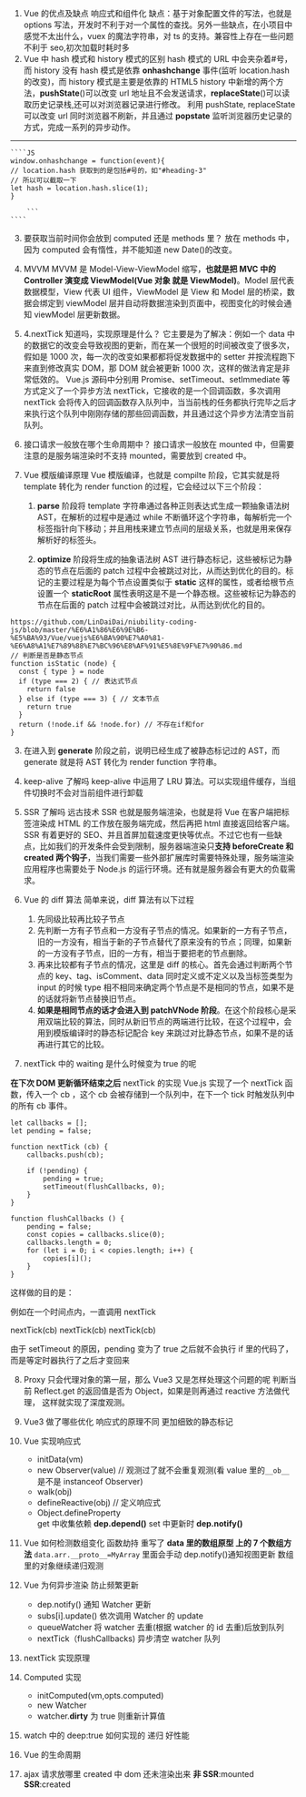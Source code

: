 1.  Vue 的优点及缺点
    响应式和组件化
    缺点：基于对象配置文件的写法，也就是 options 写法，开发时不利于对一个属性的查找。另外一些缺点，在小项目中感觉不太出什么，vuex 的魔法字符串，对 ts 的支持。兼容性上存在一些问题
    不利于 seo,初次加载时耗时多
2.  Vue 中 hash 模式和 history 模式的区别
    hash 模式的 URL 中会夹杂着#号，而 history 没有
    hash 模式是依靠 **onhashchange** 事件(监听 location.hash 的改变)，而 history 模式是主要是依靠的 HTML5 history 中新增的两个方法，**pushState**()可以改变 url 地址且不会发送请求，**replaceState**()可以读取历史记录栈,还可以对浏览器记录进行修改。
    利用 pushState, replaceState 可以改变 url 同时浏览器不刷新，并且通过 **popstate** 监听浏览器历史记录的方式，完成一系列的异步动作。

---

    ````JS
    window.onhashchange = function(event){
    // location.hash 获取到的是包括#号的，如"#heading-3"
    // 所以可以截取一下
    let hash = location.hash.slice(1);
    }

        ```
    ````

3. 要获取当前时间你会放到 computed 还是 methods 里？
   放在 methods 中，因为 computed 会有惰性，并不能知道 new Date()的改变。
4. MVVM
   MVVM 是 Model-View-ViewModel 缩写，**也就是把 MVC 中的 Controller 演变成 ViewModel(Vue 对象 就是 ViewModel)**。Model 层代表数据模型，View 代表 UI 组件，ViewModel 是 View 和 Model 层的桥梁，数据会绑定到 viewModel 层并自动将数据渲染到页面中，视图变化的时候会通知 viewModel 层更新数据。
5. 4.nextTick 知道吗，实现原理是什么？
   它主要是为了解决：例如一个 data 中的数据它的改变会导致视图的更新，而在某一个很短的时间被改变了很多次，假如是 1000 次，每一次的改变如果都都将促发数据中的 setter 并按流程跑下来直到修改真实 DOM，那 DOM 就会被更新 1000 次，这样的做法肯定是非常低效的。
   Vue.js 源码中分别用 Promise、setTimeout、setImmediate 等方式定义了一个异步方法 nextTick，它接收的是一个回调函数，多次调用 nextTick 会将传入的回调函数存入队列中，当当前栈的任务都执行完毕之后才来执行这个队列中刚刚存储的那些回调函数，并且通过这个异步方法清空当前队列。
6. 接口请求一般放在哪个生命周期中？
   接口请求一般放在 mounted 中，但需要注意的是服务端渲染时不支持 mounted，需要放到 created 中。
7. Vue 模版编译原理
   Vue 模版编译，也就是 compilte 阶段，它其实就是将 template 转化为 render function 的过程，它会经过以下三个阶段：

   1. **parse** 阶段将 template 字符串通过各种正则表达式生成一颗抽象语法树 AST，在解析的过程中是通过 while 不断循环这个字符串，每解析完一个标签指针向下移动；并且用栈来建立节点间的层级关系，也就是用来保存解析好的标签头。

   2. **optimize** 阶段将生成的抽象语法树 AST 进行静态标记，这些被标记为静态的节点在后面的 patch 过程中会被跳过对比，从而达到优化的目的。标记的主要过程是为每个节点设置类似于 **static** 这样的属性，或者给根节点设置一个 **staticRoot** 属性表明这是不是一个静态根。这些被标记为静态的节点在后面的 patch 过程中会被跳过对比，从而达到优化的目的。

```JS
https://github.com/LinDaiDai/niubility-coding-js/blob/master/%E6%A1%86%E6%9E%B6-%E5%BA%93/Vue/vuejs%E6%BA%90%E7%A0%81-%E6%A8%A1%E7%89%88%E7%BC%96%E8%AF%91%E5%8E%9F%E7%90%86.md
// 判断是否是静态节点
function isStatic (node) {
  const { type } = node
  if (type === 2) { // 表达式节点
    return false
  } else if (type === 3) { // 文本节点
    return true
  }
  return (!node.if && !node.for) // 不存在if和for
}

```

3. 在进入到 **generate** 阶段之前，说明已经生成了被静态标记过的 AST，而 generate 就是将 AST 转化为 render function 字符串。

4. keep-alive 了解吗
   keep-alive 中运用了 LRU 算法。可以实现组件缓存，当组件切换时不会对当前组件进行卸载
5. SSR 了解吗
   远古技术
   SSR 也就是服务端渲染，也就是将 Vue 在客户端把标签渲染成 HTML 的工作放在服务端完成，然后再把 html 直接返回给客户端。
   SSR 有着更好的 SEO、并且首屏加载速度更快等优点。不过它也有一些缺点，比如我们的开发条件会受到限制，服务器端渲染只**支持 beforeCreate 和 created 两个钩子**，当我们需要一些外部扩展库时需要特殊处理，服务端渲染应用程序也需要处于 Node.js 的运行环境。还有就是服务器会有更大的负载需求。
6. Vue 的 diff 算法
   简单来说，diff 算法有以下过程

   1. 先同级比较再比较子节点
   2. 先判断一方有子节点和一方没有子节点的情况。如果新的一方有子节点，旧的一方没有，相当于新的子节点替代了原来没有的节点；同理，如果新的一方没有子节点，旧的一方有，相当于要把老的节点删除。
   3. 再来比较都有子节点的情况，这里是 diff 的核心。首先会通过判断两个节点的 key、tag、isComment、data 同时定义或不定义以及当标签类型为 input 的时候 type 相不相同来确定两个节点是不是相同的节点，如果不是的话就将新节点替换旧节点。
   4. **如果是相同节点的话才会进入到 patchVNode 阶段**。在这个阶段核心是采用双端比较的算法，同时从新旧节点的两端进行比较，在这个过程中，会用到模版编译时的静态标记配合 key 来跳过对比静态节点，如果不是的话再进行其它的比较。

7. nextTick 中的 waiting 是什么时候变为 true 的呢

**在下次 DOM 更新循环结束之后**
nextTick 的实现
Vue.js 实现了一个 nextTick 函数，传入一个 cb ，这个 cb 会被存储到一个队列中，在下一个 tick 时触发队列中的所有 cb 事件。

```JS
let callbacks = [];
let pending = false;

function nextTick (cb) {
    callbacks.push(cb);

    if (!pending) {
        pending = true;
        setTimeout(flushCallbacks, 0);
    }
}

function flushCallbacks () {
    pending = false;
    const copies = callbacks.slice(0);
    callbacks.length = 0;
    for (let i = 0; i < copies.length; i++) {
        copies[i]();
    }
}

```

这样做的目的是：

例如在一个时间点内，一直调用 nextTick

nextTick(cb)
nextTick(cb)
nextTick(cb)

由于 setTimeout 的原因，pending 变为了 true 之后就不会执行 if 里的代码了，而是等定时器执行了之后才变回来

8. Proxy 只会代理对象的第一层，那么 Vue3 又是怎样处理这个问题的呢
   判断当前 Reflect.get 的返回值是否为 Object，如果是则再通过 reactive 方法做代理， 这样就实现了深度观测。
9. Vue3 做了哪些优化
   响应式的原理不同
   更加细致的静态标记

10. Vue 实现响应式
    - initData(vm)
    - new Observer(value) // 观测过了就不会重复观测(看 value 里的`__ob__`是不是 instanceof Observer)
    - walk(obj)
    - defineReactive(obj) // 定义响应式
    - Object.defineProperty  
      get 中收集依赖 **dep.depend()**
      set 中更新时 **dep.notify()**
11. Vue 如何检测数组变化
    函数劫持 重写了 **data 里的数组原型 上的 7 个数组方法** `data.arr.__proto__=MyArray`
    里面会手动 dep.notify()通知视图更新
    数组里的对象继续递归观测
12. Vue 为何异步渲染
    防止频繁更新
    - dep.notify() 通知 Watcher 更新
    - subs[i].update() 依次调用 Watcher 的 update
    - queueWatcher 将 watcher 去重(根据 watcher 的 id 去重)后放到队列
    - nextTick（flushCallbacks) 异步清空 watcher 队列
13. nextTick 实现原理
14. Computed 实现
    - initComputed(vm,opts.computed)
    - new Watcher
    - watcher.**dirty** 为 true 则重新计算值
15. watch 中的 deep:true 如何实现的
    递归 好性能
16. Vue 的生命周期
17. ajax 请求放哪里
    created 中 dom 还未渲染出来
    **非 SSR**:mounted
    **SSR**:created
